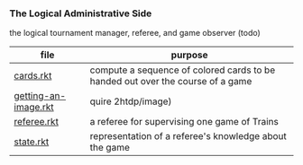 ### The Logical Administrative Side

the logical tournament manager, referee, and game observer (todo)

| file | purpose |
|--------------------- | ------- |
| [cards.rkt](cards.rkt) | compute a sequence of colored cards to be handed out over the course of a game | 
| [getting-an-image.rkt](getting-an-image.rkt) | quire 2htdp/image) | 
| [referee.rkt](referee.rkt) | a referee for supervising one game of Trains | 
| [state.rkt](state.rkt) | representation of a referee's knowledge about the game | 
